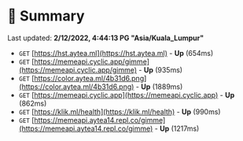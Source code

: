# 📖 Summary
Last updated: **2/12/2022, 4:44:13 PG "Asia/Kuala_Lumpur"**

- `GET` [https://hst.aytea.ml](https://hst.aytea.ml) - **Up** (654ms)
- `GET` [https://memeapi.cyclic.app/gimme](https://memeapi.cyclic.app/gimme) - **Up** (935ms)
- `GET` [https://color.aytea.ml/4b31d6.png](https://color.aytea.ml/4b31d6.png) - **Up** (1889ms)
- `GET` [https://memeapi.cyclic.app](https://memeapi.cyclic.app) - **Up** (862ms)
- `GET` [https://klik.ml/health](https://klik.ml/health) - **Up** (990ms)
- `GET` [https://memeapi.aytea14.repl.co/gimme](https://memeapi.aytea14.repl.co/gimme) - **Up** (1217ms)

